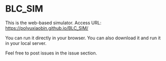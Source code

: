 # BLC_SIM

This is the web-based simulator. 
Access URL: https://polyuxiaobin.github.io/BLC_SIM/

You can run it directly in your browser. You can also download it and run it in your local server.

Feel free to post issues in the issue section.


